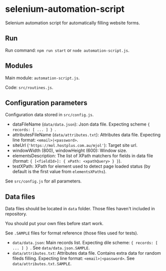 <!--
@since 2023.07.15, 00:00
@changed 2023.07.17, 02:31
-->

# selenium-automation-script

Selenium automation script for automatically filling website forms.


## Run

Run command: `npm run start` or `node automation-script.js`.


## Modules

Main module: `automation-script.js`.

Code: `src/routines.js`.


## Configuration parameters

Configuration data stored in `src/config.js`.

- dataFileName (`data/data.json`): Json data file. Expecting scheme `{ records: [ ... ] } `.
- attributesFileName (`data/attributes.txt`): Attributes data file. Expecting line format: `<email>|<password>`.
- siteUrl (`'https://mol.hostplus.com.au/mjol'`): Target site url.
- windowWidth (800), windowHeight (600): Window size.
- elementsDescription: The list of XPath matchers for fields in data file (format: `{ [<fieldId>]: { xPath: <xpathQuery> } }`).
- testXPath: XPath for element used to detect page loaded status (by default is the first value from `elementsXPaths`).

See `src/config.js` for all parameters.

## Data files

Data files should be located in `data` folder. Those files haven't included in repository.

You should put your own files before start work.

See `.SAMPLE` files for format reference (those files used for tests).

- `data/data.json`: Main records list. Expecting dile scheme: `{ records: [ ... ] } `. See `data/data.json.SAMPLE`.
- `data/attributes.txt`: Attributes data file. Contains extra data for random fileds filling. Expecting line format: `<email>|<password>`. See `data/attributes.txt.SAMPLE`.
